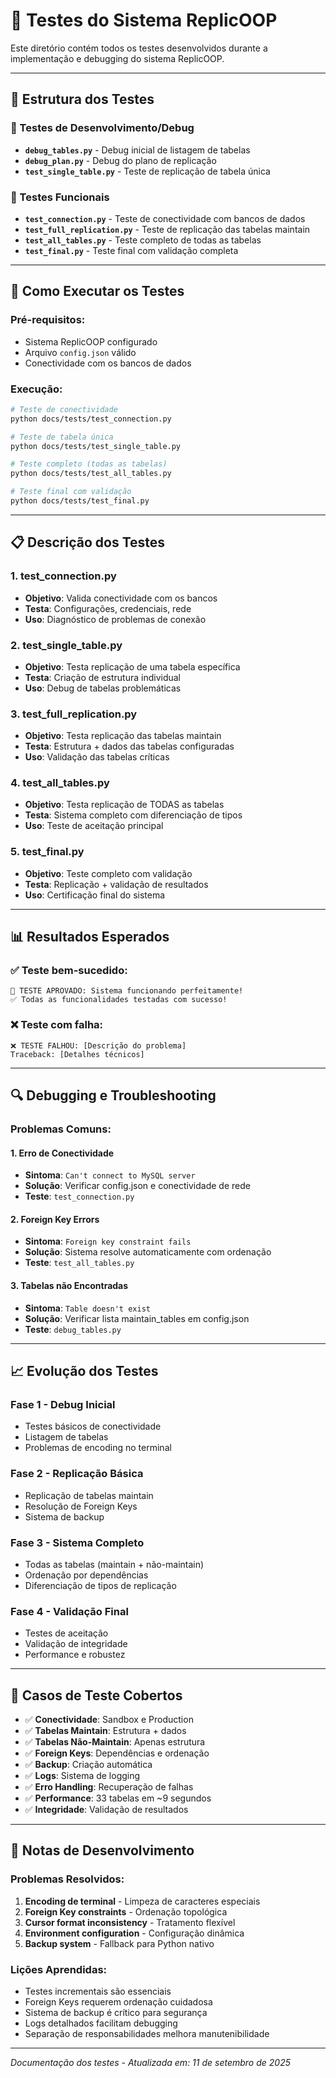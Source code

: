 # 🧪 **Testes do Sistema ReplicOOP**

Este diretório contém todos os testes desenvolvidos durante a implementação e debugging do sistema ReplicOOP.

---

## 📁 **Estrutura dos Testes**

### **🔧 Testes de Desenvolvimento/Debug**
- **`debug_tables.py`** - Debug inicial de listagem de tabelas
- **`debug_plan.py`** - Debug do plano de replicação
- **`test_single_table.py`** - Teste de replicação de tabela única

### **🎯 Testes Funcionais**
- **`test_connection.py`** - Teste de conectividade com bancos de dados
- **`test_full_replication.py`** - Teste de replicação das tabelas maintain
- **`test_all_tables.py`** - Teste completo de todas as tabelas
- **`test_final.py`** - Teste final com validação completa

---

## 🚀 **Como Executar os Testes**

### **Pré-requisitos:**
- Sistema ReplicOOP configurado
- Arquivo `config.json` válido
- Conectividade com os bancos de dados

### **Execução:**
```bash
# Teste de conectividade
python docs/tests/test_connection.py

# Teste de tabela única  
python docs/tests/test_single_table.py

# Teste completo (todas as tabelas)
python docs/tests/test_all_tables.py

# Teste final com validação
python docs/tests/test_final.py
```

---

## 📋 **Descrição dos Testes**

### **1. test_connection.py**
- **Objetivo**: Valida conectividade com os bancos
- **Testa**: Configurações, credenciais, rede
- **Uso**: Diagnóstico de problemas de conexão

### **2. test_single_table.py** 
- **Objetivo**: Testa replicação de uma tabela específica
- **Testa**: Criação de estrutura individual
- **Uso**: Debug de tabelas problemáticas

### **3. test_full_replication.py**
- **Objetivo**: Testa replicação das tabelas maintain
- **Testa**: Estrutura + dados das tabelas configuradas
- **Uso**: Validação das tabelas críticas

### **4. test_all_tables.py**
- **Objetivo**: Testa replicação de TODAS as tabelas
- **Testa**: Sistema completo com diferenciação de tipos
- **Uso**: Teste de aceitação principal

### **5. test_final.py**
- **Objetivo**: Teste completo com validação
- **Testa**: Replicação + validação de resultados
- **Uso**: Certificação final do sistema

---

## 📊 **Resultados Esperados**

### **✅ Teste bem-sucedido:**
```
🎉 TESTE APROVADO: Sistema funcionando perfeitamente!
✅ Todas as funcionalidades testadas com sucesso!
```

### **❌ Teste com falha:**
```
❌ TESTE FALHOU: [Descrição do problema]
Traceback: [Detalhes técnicos]
```

---

## 🔍 **Debugging e Troubleshooting**

### **Problemas Comuns:**

#### **1. Erro de Conectividade**
- **Sintoma**: `Can't connect to MySQL server`
- **Solução**: Verificar config.json e conectividade de rede
- **Teste**: `test_connection.py`

#### **2. Foreign Key Errors**
- **Sintoma**: `Foreign key constraint fails`
- **Solução**: Sistema resolve automaticamente com ordenação
- **Teste**: `test_all_tables.py`

#### **3. Tabelas não Encontradas**
- **Sintoma**: `Table doesn't exist`
- **Solução**: Verificar lista maintain_tables em config.json
- **Teste**: `debug_tables.py`

---

## 📈 **Evolução dos Testes**

### **Fase 1 - Debug Inicial**
- Testes básicos de conectividade
- Listagem de tabelas
- Problemas de encoding no terminal

### **Fase 2 - Replicação Básica**  
- Replicação de tabelas maintain
- Resolução de Foreign Keys
- Sistema de backup

### **Fase 3 - Sistema Completo**
- Todas as tabelas (maintain + não-maintain)
- Ordenação por dependências
- Diferenciação de tipos de replicação

### **Fase 4 - Validação Final**
- Testes de aceitação
- Validação de integridade
- Performance e robustez

---

## 🎯 **Casos de Teste Cobertos**

- ✅ **Conectividade**: Sandbox e Production
- ✅ **Tabelas Maintain**: Estrutura + dados
- ✅ **Tabelas Não-Maintain**: Apenas estrutura  
- ✅ **Foreign Keys**: Dependências e ordenação
- ✅ **Backup**: Criação automática
- ✅ **Logs**: Sistema de logging
- ✅ **Erro Handling**: Recuperação de falhas
- ✅ **Performance**: 33 tabelas em ~9 segundos
- ✅ **Integridade**: Validação de resultados

---

## 📝 **Notas de Desenvolvimento**

### **Problemas Resolvidos:**
1. **Encoding de terminal** - Limpeza de caracteres especiais
2. **Foreign Key constraints** - Ordenação topológica
3. **Cursor format inconsistency** - Tratamento flexível
4. **Environment configuration** - Configuração dinâmica
5. **Backup system** - Fallback para Python nativo

### **Lições Aprendidas:**
- Testes incrementais são essenciais
- Foreign Keys requerem ordenação cuidadosa  
- Sistema de backup é crítico para segurança
- Logs detalhados facilitam debugging
- Separação de responsabilidades melhora manutenibilidade

---

*Documentação dos testes - Atualizada em: 11 de setembro de 2025*